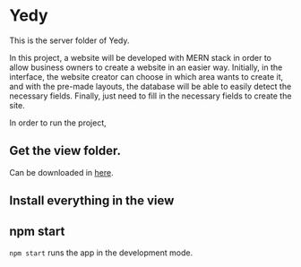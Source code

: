 # Yedy

This is the server folder of Yedy.

In this project, a website will be developed with MERN stack in order to allow business owners to create a website in an easier way.
Initially, in the interface, the website creator can choose in which area wants to create it, and with the pre-made layouts, the database will be able to easily detect the necessary fields. Finally, just need to fill in the necessary fields to create the site.

In order to run the project,

## Get the view folder.

Can be downloaded in [here](https://github.com/Edifie/yedy-react).

## Install everything in the view

## npm start

``npm start`` runs the app in the development mode.




